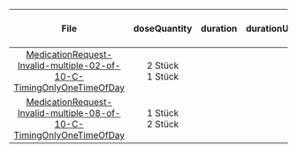 | File | doseQuantity | duration | durationUnit | frequency | period | periodUnit | Day<br>of<br>Week | Time<br>Of<br>Day | when | bounds[x] |
| :---: | :---: | :---: | :---: | :---: | :---: | :---: | :---: | :---: | :---: | :---: |
| [MedicationRequest-Invalid-multiple-02-of-10-C-TimingOnlyOneTimeOfDay](./MedicationRequest-Invalid-multiple-02-of-10-C-TimingOnlyOneTimeOfDay.html) | 2 Stück<br>1 Stück |  |  | 1<br>2 | 1 | d |  | 08:00:00<br>08:00:00, 14:00:00 |  |  |
| [MedicationRequest-Invalid-multiple-08-of-10-C-TimingOnlyOneTimeOfDay](./MedicationRequest-Invalid-multiple-08-of-10-C-TimingOnlyOneTimeOfDay.html) | 1 Stück<br>2 Stück |  |  | 1 | 2 | d |  | 08:00:00 |  |  |
